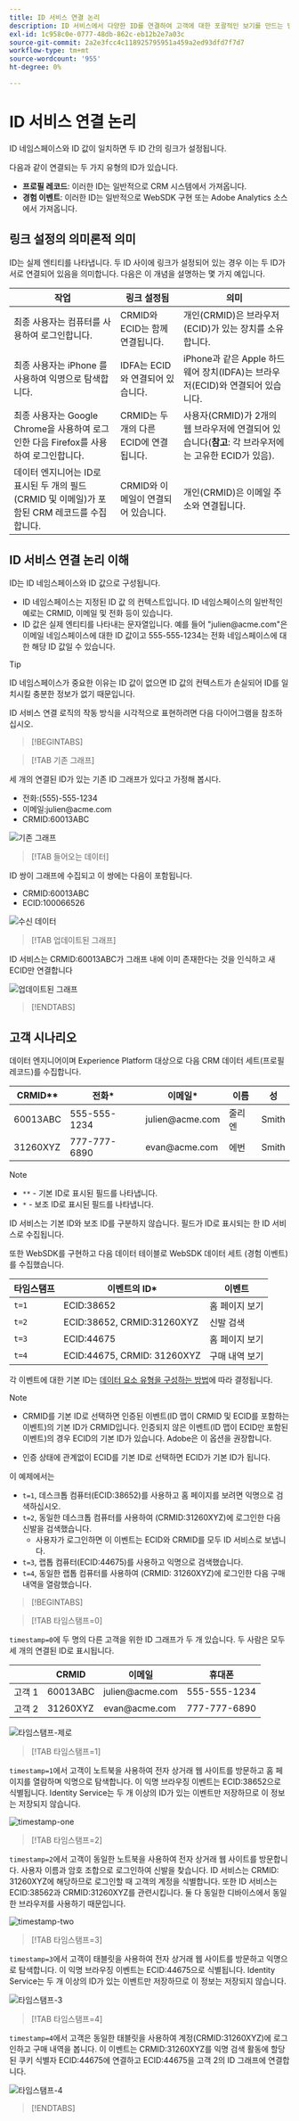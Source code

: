 ```yaml
---
title: ID 서비스 연결 논리
description: ID 서비스에서 다양한 ID를 연결하여 고객에 대한 포괄적인 보기를 만드는 방법에 대해 알아봅니다.
exl-id: 1c958c0e-0777-48db-862c-eb12b2e7a03c
source-git-commit: 2a2e3fcc4c118925795951a459a2ed93dfd7f7d7
workflow-type: tm+mt
source-wordcount: '955'
ht-degree: 0%

---
```


# ID 서비스 연결 논리

ID 네임스페이스와 ID 값이 일치하면 두 ID 간의 링크가 설정됩니다.

다음과 같이 연결되는 두 가지 유형의 ID가 있습니다.

* **프로필 레코드**: 이러한 ID는 일반적으로 CRM 시스템에서 가져옵니다.
* **경험 이벤트**: 이러한 ID는 일반적으로 WebSDK 구현 또는 Adobe Analytics 소스에서 가져옵니다.

## 링크 설정의 의미론적 의미

ID는 실제 엔티티를 나타냅니다. 두 ID 사이에 링크가 설정되어 있는 경우 이는 두 ID가 서로 연결되어 있음을 의미합니다. 다음은 이 개념을 설명하는 몇 가지 예입니다.

| 작업 | 링크 설정됨 | 의미 |
| --- | --- | --- |
| 최종 사용자는 컴퓨터를 사용하여 로그인합니다. | CRMID와 ECID는 함께 연결됩니다. | 개인(CRMID)은 브라우저(ECID)가 있는 장치를 소유합니다. |
| 최종 사용자는 iPhone 를 사용하여 익명으로 탐색합니다. | IDFA는 ECID와 연결되어 있습니다. | iPhone과 같은 Apple 하드웨어 장치(IDFA)는 브라우저(ECID)와 연결되어 있습니다. |
| 최종 사용자는 Google Chrome을 사용하여 로그인한 다음 Firefox를 사용하여 로그인합니다. | CRMID는 두 개의 다른 ECID에 연결됩니다. | 사용자(CRMID)가 2개의 웹 브라우저에 연결되어 있습니다(**참고**: 각 브라우저에는 고유한 ECID가 있음). |
| 데이터 엔지니어는 ID로 표시된 두 개의 필드(CRMID 및 이메일)가 포함된 CRM 레코드를 수집합니다. | CRMID와 이메일이 연결되어 있습니다. | 개인(CRMID)은 이메일 주소와 연결됩니다. |

## ID 서비스 연결 논리 이해

ID는 ID 네임스페이스와 ID 값으로 구성됩니다.

* ID 네임스페이스는 지정된 ID 값 의 컨텍스트입니다. ID 네임스페이스의 일반적인 예로는 CRMID, 이메일 및 전화 등이 있습니다.
* ID 값은 실제 엔티티를 나타내는 문자열입니다. 예를 들어 &quot;julien<span>@acme.com&quot;은 이메일 네임스페이스에 대한 ID 값이고 555-555-1234는 전화 네임스페이스에 대한 해당 ID 값일 수 있습니다.

>[!TIP]
>
>ID 네임스페이스가 중요한 이유는 ID 값이 없으면 ID 값의 컨텍스트가 손실되어 ID를 일치시킬 충분한 정보가 없기 때문입니다.

ID 서비스 연결 로직의 작동 방식을 시각적으로 표현하려면 다음 다이어그램을 참조하십시오.

>[!BEGINTABS]

>[!TAB 기존 그래프]

세 개의 연결된 ID가 있는 기존 ID 그래프가 있다고 가정해 봅시다.

* 전화:(555)-555-1234
* 이메일:julien<span>@acme.com
* CRMID:60013ABC

![기존 그래프](../images/identity-settings/existing-graph.png)

>[!TAB 들어오는 데이터]

ID 쌍이 그래프에 수집되고 이 쌍에는 다음이 포함됩니다.

* CRMID:60013ABC
* ECID:100066526

![수신 데이터](../images/identity-settings/incoming-data.png)

>[!TAB 업데이트된 그래프]

ID 서비스는 CRMID:60013ABC가 그래프 내에 이미 존재한다는 것을 인식하고 새 ECID만 연결합니다

![업데이트된 그래프](../images/identity-settings/updated-graph.png)

>[!ENDTABS]

## 고객 시나리오

데이터 엔지니어이며 Experience Platform 대상으로 다음 CRM 데이터 세트(프로필 레코드)를 수집합니다.

| CRMID** | 전화* | 이메일* | 이름 | 성 |
| --- | --- | --- | --- | --- |
| 60013ABC | 555-555-1234 | julien<span>@acme.com | 줄리엔 | Smith |
| 31260XYZ | 777-777-6890 | evan<span>@acme.com | 에번 | Smith |

>[!NOTE]
>
>* `**` - 기본 ID로 표시된 필드를 나타냅니다.
>* `*` - 보조 ID로 표시된 필드를 나타냅니다.
>
>ID 서비스는 기본 ID와 보조 ID를 구분하지 않습니다. 필드가 ID로 표시되는 한 ID 서비스로 수집됩니다.

또한 WebSDK를 구현하고 다음 데이터 테이블로 WebSDK 데이터 세트 (경험 이벤트)를 수집했습니다.

| 타임스탬프 | 이벤트의 ID* | 이벤트 |
| --- | --- | --- |
| `t=1` | ECID:38652 | 홈 페이지 보기 |
| `t=2` | ECID:38652, CRMID:31260XYZ | 신발 검색 |
| `t=3` | ECID:44675 | 홈 페이지 보기 |
| `t=4` | ECID:44675, CRMID: 31260XYZ | 구매 내역 보기 |

각 이벤트에 대한 기본 ID는 [데이터 요소 유형을 구성하는 방법](../../tags/extensions/client/web-sdk/data-element-types.md)에 따라 결정됩니다.

>[!NOTE]
>
>* CRMID를 기본 ID로 선택하면 인증된 이벤트(ID 맵이 CRMID 및 ECID를 포함하는 이벤트)의 기본 ID가 CRMID입니다. 인증되지 않은 이벤트(ID 맵이 ECID만 포함된 이벤트)의 경우 ECID의 기본 ID가 있습니다. Adobe은 이 옵션을 권장합니다.
>
>* 인증 상태에 관계없이 ECID를 기본 ID로 선택하면 ECID가 기본 ID가 됩니다.

이 예제에서는

* `t=1`, 데스크톱 컴퓨터(ECID:38652)를 사용하고 홈 페이지를 보려면 익명으로 검색하십시오.
* `t=2`, 동일한 데스크톱 컴퓨터를 사용하여 (CRMID:31260XYZ)에 로그인한 다음 신발을 검색했습니다.
   * 사용자가 로그인하면 이 이벤트는 ECID와 CRMID를 모두 ID 서비스로 보냅니다.
* `t=3`, 랩톱 컴퓨터(ECID:44675)를 사용하고 익명으로 검색했습니다.
* `t=4`, 동일한 랩톱 컴퓨터를 사용하여 (CRMID: 31260XYZ)에 로그인한 다음 구매 내역을 열람했습니다.


>[!BEGINTABS]

>[!TAB 타임스탬프=0]

`timestamp=0`에 두 명의 다른 고객을 위한 ID 그래프가 두 개 있습니다. 두 사람은 모두 세 개의 연결된 ID로 표시됩니다.

| | CRMID | 이메일 | 휴대폰 |
| --- | --- | --- | --- |
| 고객 1 | 60013ABC | julien<span>@acme.com | 555-555-1234 |
| 고객 2 | 31260XYZ | evan<span>@acme.com | 777-777-6890 |

![타임스탬프-제로](../images/identity-settings/timestamp-zero.png)

>[!TAB 타임스탬프=1]

`timestamp=1`에서 고객이 노트북을 사용하여 전자 상거래 웹 사이트를 방문하고 홈 페이지를 열람하며 익명으로 탐색합니다. 이 익명 브라우징 이벤트는 ECID:38652으로 식별됩니다. Identity Service는 두 개 이상의 ID가 있는 이벤트만 저장하므로 이 정보는 저장되지 않습니다.

![timestamp-one](../images/identity-settings/timestamp-one.png)

>[!TAB 타임스탬프=2]

`timestamp=2`에서 고객이 동일한 노트북을 사용하여 전자 상거래 웹 사이트를 방문합니다. 사용자 이름과 암호 조합으로 로그인하여 신발을 찾습니다. ID 서비스는 CRMID: 31260XYZ에 해당하므로 로그인할 때 고객의 계정을 식별합니다. 또한 ID 서비스는 ECID:38562과 CRMID:31260XYZ를 관련시킵니다. 둘 다 동일한 디바이스에서 동일한 브라우저를 사용하기 때문입니다.

![timestamp-two](../images/identity-settings/timestamp-two.png)

>[!TAB 타임스탬프=3]

`timestamp=3`에서 고객이 태블릿을 사용하여 전자 상거래 웹 사이트를 방문하고 익명으로 탐색합니다. 이 익명 브라우징 이벤트는 ECID:44675으로 식별됩니다. Identity Service는 두 개 이상의 ID가 있는 이벤트만 저장하므로 이 정보는 저장되지 않습니다.

![타임스탬프-3](../images/identity-settings/timestamp-three.png)

>[!TAB 타임스탬프=4]

`timestamp=4`에서 고객은 동일한 태블릿을 사용하여 계정(CRMID:31260XYZ)에 로그인하고 구매 내역을 봅니다. 이 이벤트는 CRMID:31260XYZ를 익명 검색 활동에 할당된 쿠키 식별자 ECID:44675에 연결하고 ECID:44675을 고객 2의 ID 그래프에 연결합니다.

![타임스탬프-4](../images/identity-settings/timestamp-four.png)

>[!ENDTABS]
